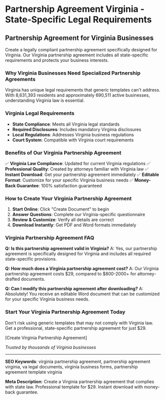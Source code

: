 # Partnership Agreement Virginia - State-Specific Legal Requirements

## Partnership Agreement for Virginia Businesses

Create a legally compliant partnership agreement specifically designed for Virginia. Our Virginia partnership agreement includes all state-specific requirements and protects your business interests.

### Why Virginia Businesses Need Specialized Partnership Agreements

Virginia has unique legal requirements that generic templates can't address. With 8,631,393 residents and approximately 690,511 active businesses, understanding Virginia law is essential.

### Virginia Legal Requirements

- **State Compliance**: Meets all Virginia legal standards
- **Required Disclosures**: Includes mandatory Virginia disclosures
- **Local Regulations**: Addresses Virginia business regulations
- **Court System**: Compatible with Virginia court requirements

### Benefits of Our Virginia Partnership Agreement

✅ **Virginia Law Compliance**: Updated for current Virginia regulations
✅ **Professional Quality**: Created by attorneys familiar with Virginia law
✅ **Instant Download**: Get your partnership agreement immediately
✅ **Editable Format**: Customize for your specific Virginia business needs
✅ **Money-Back Guarantee**: 100% satisfaction guaranteed

### How to Create Your Virginia Partnership Agreement

1. **Start Online**: Click "Create Document" to begin
2. **Answer Questions**: Complete our Virginia-specific questionnaire
3. **Review & Customize**: Verify all details are correct
4. **Download Instantly**: Get PDF and Word formats immediately

### Virginia Partnership Agreement FAQ

**Q: Is this partnership agreement valid in Virginia?**
A: Yes, our partnership agreement is specifically designed for Virginia and includes all required state-specific provisions.

**Q: How much does a Virginia partnership agreement cost?**
A: Our Virginia partnership agreement costs $29, compared to $800-2000+ for attorney-drafted documents.

**Q: Can I modify this partnership agreement after downloading?**
A: Absolutely! You receive an editable Word document that can be customized for your specific Virginia business needs.

### Start Your Virginia Partnership Agreement Today

Don't risk using generic templates that may not comply with Virginia law. Get a professional, state-specific partnership agreement for just $29.

[Create Virginia Partnership Agreement]

_Trusted by thousands of Virginia businesses_

---

**SEO Keywords**: virginia partnership agreement, partnership agreement virginia, va legal documents, virginia business forms, partnership agreement template virginia

**Meta Description**: Create a Virginia partnership agreement that complies with state law. Professional template for $29. Instant download with money-back guarantee.
